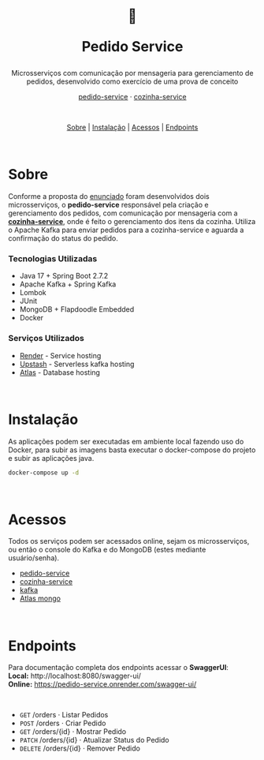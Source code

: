<h1 align="center">
  🛵<p>Pedido Service</p>
</h1>
<p align="center">
  Microsserviços com comunicação por mensageria para gerenciamento de pedidos, desenvolvido como exercício de uma prova de conceito
</p>
<p align="center">
  <a href="https://github.com/Flavia-Rasquinha/pedido-service">pedido-service</a> · <a href="https://github.com/Flavia-Rasquinha/cozinha-service">cozinha-service</a>
</p>
<br>
<p align="center">
  <a href="#sobre">Sobre</a> |
  <a href="#instalação">Instalação</a> |
  <a href="#acessos">Acessos</a> |
  <a href="#endpoints">Endpoints</a>
</p>

<br>

# Sobre

Conforme a proposta do [enunciado](https://github.com/Flavia-Rasquinha/pedido-service#STATEMENT.md) foram desenvolvidos dois microsserviços, o **pedido-service** responsável pela criação e gerenciamento dos pedidos, com comunicação por mensageria com a **[cozinha-service](https://github.com/Flavia-Rasquinha/cozinha-service)**, onde é feito o gerenciamento dos itens da cozinha. Utiliza o Apache Kafka para enviar pedidos para a cozinha-service e aguarda a confirmação do status do pedido.

### Tecnologias Utilizadas
- Java 17 + Spring Boot 2.7.2
- Apache Kafka + Spring Kafka
- Lombok
- JUnit
- MongoDB + Flapdoodle Embedded
- Docker

### Serviços Utilizados
- [Render](https://render.com/) - Service hosting
- [Upstash](https://upstash.com/) - Serverless kafka hosting
- [Atlas](https://www.mongodb.com/atlas/database) - Database hosting 

<br>

# Instalação
As aplicações podem ser executadas em ambiente local fazendo uso do Docker, para subir as imagens basta executar o docker-compose do projeto e subir as aplicações java.

```bash
docker-compose up -d
```
<br>

# Acessos
Todos os serviços podem ser acessados online, sejam os microsserviços, ou então o console do Kafka e do MongoDB (estes mediante usuário/senha).
- [pedido-service](https://pedido-service.onrender.com)
- [cozinha-service](https://cozinha-service.onrender.com)
- [kafka](https://console.upstash.com/kafka/37e3fc6c-191d-4ca3-ad46-fdba4fd44dd8/03268c8b-a670-4010-94d7-67b4c2a936e1)
- [Atlas mongo](https://cloud.mongodb.com/v2/65d3e1126f8bb92563f4e1c5#/clusters)

<br>

# Endpoints
Para documentação completa dos endpoints acessar o **SwaggerUI**:<br>
**Local:** http://localhost:8080/swagger-ui/<br>
**Online:** https://pedido-service.onrender.com/swagger-ui/<br>

<br>

- `GET` /orders · Listar Pedidos
- `POST` /orders · Criar Pedido
- `GET` /orders/{id} · Mostrar Pedido
- `PATCH` /orders/{id} · Atualizar Status do Pedido
- `DELETE` /orders/{id} · Remover Pedido